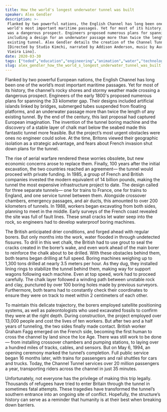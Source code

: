 ```yaml
---
title: How the world's longest underwater tunnel was built
speaker: Alex Gendler
description: >-
 Flanked by two powerful nations, the English Channel has long been one of the
 world's most important maritime passages. Yet for most of its history, crossing
 was a dangerous prospect. Engineers proposed numerous plans for spanning the gap,
 including a design for an underwater passage more than twice the length of any
 existing tunnel. Alex Gendler details the creation of the Channel Tunnel.
 [Directed by Studio Kimchi, narrated by Addison Anderson, music by Aurélien
 Vieira Lino].
date: 2020-03-30
tags: ["teded","education","engineering","animation","water","technology","history","refugees","immigration"]
slug: alex_gendler_how_the_world_s_longest_underwater_tunnel_was_built
---
```


Flanked by two powerful European nations, the English Channel has long been one of the
world’s most important maritime passages. Yet for most of its history, the channel’s
rocky shores and stormy weather made crossing a dangerous prospect. Engineers of the
early 1800's proposed numerous plans for spanning the 33 kilometer gap. Their designs
included artificial islands linked by bridges, submerged tubes suspended from floating
platforms, and an underwater passage more than twice the length of any existing tunnel.
By the end of the century, this last proposal had captured European imagination. The
invention of the tunnel boring machine and the discovery of a stable layer of chalk marl
below the seabed made this fantastic tunnel more feasible. But the project’s most urgent
obstacles were ones no engineer could solve. At the time, Britons viewed their geographic
isolation as a strategic advantage, and fears about French invasion shut down plans for
the tunnel.

The rise of aerial warfare rendered these worries obsolete, but new economic concerns 
arose to replace them. Finally, 100 years after the initial excavation, the two countries
 reached an agreement— the tunnel would proceed with private funding. In 1985, a group 
of French and British companies invested the modern equivalent of 14 billion pounds,
making the tunnel the most expensive infrastructure project to date. The design called 
for three separate tunnels— one for trains to France, one for trains to England, and one
service tunnel between them. Alongside crossover chambers, emergency passages, and air
ducts, this amounted to over 200 kilometers of tunnels. In 1988, workers began excavating
 from both sides, planning to meet in the middle. Early surveys of the French coast 
revealed the site was full of fault lines. These small cracks let water seep into the
rock, so engineers had to develop waterproof boring machines.

The British anticipated drier conditions, and forged ahead with regular borers. But only
months into the work, water flooded in through undetected fissures. To drill in this wet
chalk, the British had to use grout to seal the cracks created in the borer’s wake, and
even work ahead of the main borer to reinforce the chalk about to be drilled. With these
obstacles behind them, both teams began drilling at full speed. Boring machines weighing
up to 1,300 tons drilled at nearly 3.5 meters per hour. As they dug, they installed
lining rings to stabilize the tunnel behind them, making way for support wagons 
following each machine. Even at top speed, work had to proceed carefully. The chalk layer
followed a winding path between unstable rock and clay, punctured by over 100 boring
holes made by previous surveyors. Furthermore, both teams had to constantly check their
coordinates to ensure they were on track to meet within 2 centimeters of each
other.

To maintain this delicate trajectory, the borers employed satellite positioning systems,
as well as paleontologists who used excavated fossils to confirm they were at the right
depth. During construction, the project employed over 13,000 people and cost the lives of
ten workers. But after two and a half years of tunneling, the two sides finally made
contact. British worker Graham Fagg emerged on the French side, becoming the first human
to cross the channel by land since the Ice Age. There was still work to be done— from
installing crossover chambers and pumping stations, to laying over a hundred miles of
tracks, cables, and sensors. But on May 6, 1994, an opening ceremony marked the tunnel’s
completion. Full public service began 16 months later, with trains for passengers and
rail shuttles for cars and trucks. Today, the Channel Tunnel services over 20 million
passengers a year, transporting riders across the channel in just 35 minutes.

Unfortunately, not everyone has the privilege of making this trip legally. Thousands of
refugees have tried to enter Britain through the tunnel in sometimes fatal attempts.
These tragedies have transformed the tunnel’s southern entrance into an ongoing site of
conflict. Hopefully, the structure’s history can serve as a reminder that humanity is at
their best when breaking down barriers.

<!--
ad_duration=0
event="TED-Ed"
external_start_time=0
intro_duration=0
is_subtitle_required="False"
is_talk_featured="False"
language="en"
language_swap="False"
native_language="en"
number_of_related_talks=6
number_of_speakers=1
number_of_subtitled_videos=0
number_of_tags=9
number_of_talk_download_languages=14
number_of_talk_more_resources=0
number_of_talk_recommendations=0
number_of_talks_take_actions=0
post_ad_duration=0
published_timestamp="2020-03-30 15:05:01"
recording_date="2020-03-30"
speaker_is_published=0
speaker_name="Alex Gendler"
talk_name="How the world's longest underwater tunnel was built"
talks_tags=["teded","education","engineering","animation","water","technology","history","refugees","immigration"]
url_photo_talk="https://s3.amazonaws.com/talkstar-photos/uploads/739a6ce1-ab4b-4a97-bafd-24fa59cc1962/chunneltextless.jpg"
url_webpage="https://www.ted.com/talks/alex_gendler_how_the_world_s_longest_underwater_tunnel_was_built"
video_type_name="TED-Ed Original"
-->